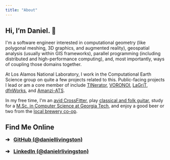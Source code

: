 ```yaml
---
title: "About"
---
```


## Hi, I’m Daniel. 👋

I'm a software engineer interested in computational geometry (like polygonal meshing, 3D graphics, and augmented reality), geospatial analysis (usually within GIS frameworks), parallel programming (including distributed and high-performance computing), and, most importantly, ways of coupling those domains together.

At Los Alamos National Laboratory, I work in the Computational Earth Science group on quite a few projects related to this. Public-facing projects I lead or am a core member of include [TINerator](https://github.com/lanl/tinerator), [VORONOI](https://github.com/lanl/voronoi), [LaGriT](https://github.com/lanl/LaGriT), [dfnWorks](https://dfnworks.lanl.gov), and [Amanzi-ATS](https://amanzi.github.io).

In my free time, I'm an [avid CrossFitter](https://www.facebook.com/CrossFitLosAlamos/), play [classical and folk guitar](https://youtu.be/o6i4NIxGx50), study for a [M.Sc. in Computer Science at Georgia Tech](https://omscs.gatech.edu), and enjoy a good beer or two from the [local brewery co-op](https://www.bathtubrowbrewing.coop).

## Find Me Online

<style>
    /*
     * Cheap hack to remove the massive
     * whitespace between the profile links below.
     */
    h3 {
        margin-top: 0.1rem;
    }

    h2 {
        margin-bottom: 1.0rem;
    }
</style>

<script src="https://kit.fontawesome.com/95bd3f0cc6.js" crossorigin="anonymous"></script>

### ➔ <i class="fab fa-github"></i> &nbsp; [GitHub (@daniellivingston)](https://github.com/daniellivingston)
### ➔ <i class="fab fa-linkedin"></i> &nbsp; [LinkedIn (@danielrlivingston)](https://www.linkedin.com/in/danielrlivingston/)

